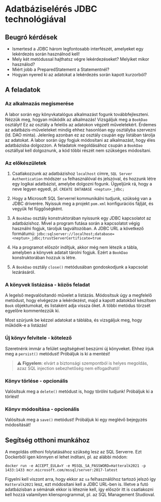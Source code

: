 # Adatbáziselérés JDBC technológiával

## Beugró kérdések
- Ismertesd a JDBC három legfontosabb interfészét, amelyeket egy lekérdezés során használnod kell!
- Mely két metódussal hajthatsz végre lekérdezéseket? Melyiket mikor használod?
- Miért jobb a PreparedStatement a Statementnél?
- Hogyan nyered ki az adatokat a lekérdezés során kapott kurzorból?

## A feladatok

### Az alkalmazás megismerése

A labor során egy könyvkatalógus alkalmazást fogunk továbbfejleszteni. Nézzük meg,
hogyan működik az alkalmazás! Vizsgáljuk meg a `BookDao` osztályt! Ez az osztály a felelős
az adatokon végzett műveletekért. Érdemes az adatbázis-műveleteket mindig ehhez hasonlóan
egy osztályba szervezni (ld. DAO minta). Jelenleg azonban ez az osztály csupán egy listában
tárolja az adatokat. A labor során úgy fogjuk módosítani az alkalmazást, hogy éles adatbázisba
dolgozzon. A feladatok megoldásához csupán a `BookDao` osztállyal kell dolgoznunk, a kód
többi részét nem szükséges módosítani.

### Az előkészületek

1. Csatlakozzunk az adatbázishoz `localhost` címre, `SQL Server Authentication` módszer `sa` felhasználóval és jelszóval,
és hozzunk létre egy logikai adatbázist, amelybe dolgozni
fogunk. Ügyeljünk rá, hogy a neve legyen egyedi, pl.
`CREATE DATABASE <neptun>_jdbc;`

2. Hogy a Microsoft SQL Serverrel kommunikálni tudjunk, szükség van a JDBC driverére.
Nyissuk meg a projekt `pom.xml` konfigurációs fájlját, és vegyük fel függőségként.

3. A `BookDao` osztály konstruktorában nyissunk egy JDBC kapcsolatot az adatbázishoz.
Mivel a program futása során a kapcsolatot végig használni fogjuk, tároljuk tagváltozóban.
A JDBC URL a következő formátumú:
`jdbc:sqlserver://localhost;database=<neptun>_jdbc;trustServerCertificate=true`

4. Ha a programot először indítjuk, akkor még nem létezik a tábla, amelyben a könyvek
adatait tárolni fogjuk. Ezért a `BookDao` konstruktorában hozzuk is létre.

5. A `BookDao` osztály `close()` metódusában gondoskodjunk a kapcsolat lezárásáról.

### A könyvek listázása - közös feladat

A legelső megvalósítandó művelet a listázás. Módosítsuk úgy a megfelelő metódust, hogy
elvégezze a lekérdezést, majd a kapott adatokból készítsen `Book` objektumokat, és listaként
adja vissza őket. A többi metódus törzsét egyelőre kommentezzük ki.

Most szúrjunk be kézzel adatokat a táblába, és vizsgáljuk meg, hogy működik-e a listázás!

### Új könyv felvitele - kötelező

Szeretnénk immár a felület segítségével beszúrni új könyveket. Ehhez írjuk meg a
`persist()` metódust! Próbáljuk is ki a mentést!

> :warning: **Figyelem**: elvárt a biztonsági szempontból is helyes megoldás, azaz SQL injection sebezhetőség nem elfogadható!

### Könyv törlése - opcionális

Valósítsuk meg a `delete()` metódust is, hogy törölni tudjunk! Próbáljuk ki a törlést!

### Könyv módosítása - opcionális

Valósítsuk meg a `save()` metódust! Próbáljuk ki egy meglévő bejegyzés módosítását!

## Segítség otthoni munkához

A megoldás otthoni folytatásához szükség lesz az SQL Serverre. Ezt Dockerből igen könnyen el lehet indítani, pl. az alábbi módon:

`docker run -e ACCEPT_EULA=Y -e MSSQL_SA_PASSWORD=Hatteralk2021 -p 1433:1433 mcr.microsoft.com/mssql/server:2017-latest`

Figyelni kell viszont arra, hogy ekkor az `sa` felhasználóhoz tartozó jelszó így `Hatteralk2021` lesz, ezt módosítani kell a JDBC URL-ben is. Illetve a futó adatbázisban a sémának ekkor is léteznie kell, így először itt is csatlakozni kell hozzá valamilyen kliensprogrammal, pl. az SQL Management Studioval.
